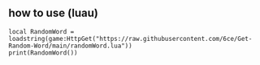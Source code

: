 ## how to use (luau)

```
local RandomWord = loadstring(game:HttpGet("https://raw.githubusercontent.com/6ce/Get-Random-Word/main/randomWord.lua"))
print(RandomWord())
```
